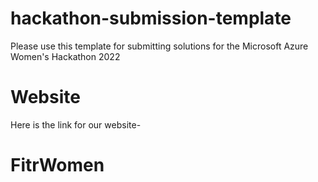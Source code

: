 # hackathon-submission-template
Please use this template for submitting solutions for the Microsoft Azure Women's Hackathon 2022

# Website
Here is the link for our website-
 
 #                                                                FitrWomen
